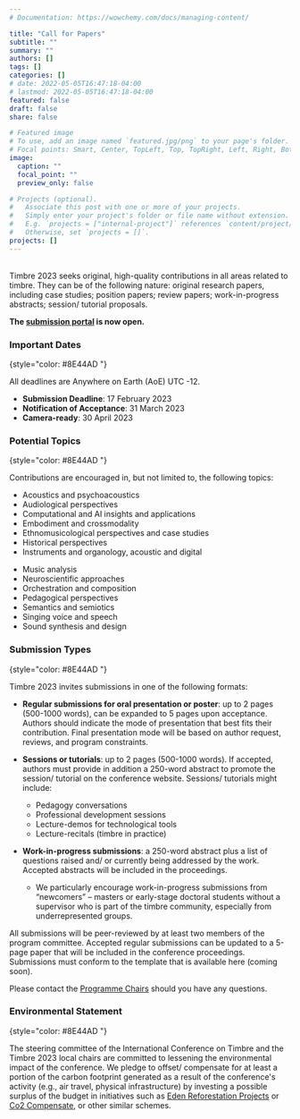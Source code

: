 ```yaml
---
# Documentation: https://wowchemy.com/docs/managing-content/

title: "Call for Papers"
subtitle: ""
summary: ""
authors: []
tags: []
categories: []
# date: 2022-05-05T16:47:18-04:00
# lastmod: 2022-05-05T16:47:18-04:00
featured: false
draft: false
share: false

# Featured image
# To use, add an image named `featured.jpg/png` to your page's folder.
# Focal points: Smart, Center, TopLeft, Top, TopRight, Left, Right, BottomLeft, Bottom, BottomRight.
image:
  caption: ""
  focal_point: ""
  preview_only: false

# Projects (optional).
#   Associate this post with one or more of your projects.
#   Simply enter your project's folder or file name without extension.
#   E.g. `projects = ["internal-project"]` references `content/project/deep-learning/index.md`.
#   Otherwise, set `projects = []`.
projects: []
---
```


<br>Timbre 2023 seeks original, high-quality contributions in all areas related to timbre. They can be of the following nature: original research papers, including case studies; position papers; review papers; work-in-progress abstracts; session/ tutorial proposals.

**The [submission portal](https://easychair.org/my/conference?conf=timbre2023) is now open.**

### Important Dates
{style="color: #8E44AD "}

All deadlines are Anywhere on Earth (AoE) UTC -12.
- **Submission Deadline**: 17 February 2023 </br>
- **Notification of Acceptance**: 31 March 2023 </br>
- **Camera-ready**: 30 April 2023

### Potential Topics
{style="color: #8E44AD "}

Contributions are encouraged in, but not limited to, the following topics:

<div class="row">
  <div class="col-lg-7">

- Acoustics and psychoacoustics
- Audiological perspectives
- Computational and AI insights and applications
- Embodiment and crossmodality
- Ethnomusicological perspectives and case studies
- Historical perspectives 
- Instruments and organology, acoustic and digital
</div>
  <div class="col-lg-5">

- Music analysis
- Neuroscientific approaches
- Orchestration and composition
- Pedagogical perspectives
- Semantics and semiotics
- Singing voice and speech
- Sound synthesis and design
</div>
</div>

### Submission Types
{style="color: #8E44AD "}

Timbre 2023 invites submissions in one of the following formats:

- **Regular submissions for oral presentation or poster**: up to 2 pages (500-1000 words), can be expanded to 5 pages upon acceptance. Authors should indicate the mode of presentation that best fits their contribution. Final presentation mode will be based on author request, reviews, and program constraints.

- **Sessions or tutorials**: up to 2 pages (500-1000 words). If accepted, authors must provide in addition a 250-word abstract to promote the session/ tutorial on the conference website. Sessions/ tutorials might include:
    - Pedagogy conversations
    - Professional development sessions
    - Lecture-demos for technological tools
    - Lecture-recitals (timbre in practice)
- **Work-in-progress submissions**: a 250-word abstract plus a list of questions raised and/ or currently being addressed by the work. Accepted abstracts will be included in the proceedings. 
    - We particularly encourage work-in-progress submissions from “newcomers” – masters or early-stage doctoral students without a supervisor who is part of the timbre community, especially from underrepresented groups.

All submissions will be peer-reviewed by at least two members of the program committee. Accepted regular submissions can be updated to a 5-page paper that will be included in the conference proceedings. Submissions must conform to the template that is available here (coming soon).
 
Please contact the <a href="mailto:marcelo.fcaetano@gmail.com,zwallmar@uoregon.edu">Programme Chairs</a> should you have any questions.

### Environmental Statement
{style="color: #8E44AD "}

The steering committee of the International Conference on Timbre and the Timbre 2023 local chairs are committed to lessening the environmental impact of the conference. We pledge to offset/ compensate for at least a portion of the carbon footprint generated as a result of the conference's activity (e.g., air travel, physical infrastructure) by investing a possible surplus of the budget in initiatives such as [Eden Reforestation Projects](https://www.edenprojects.org/) or [Co2 Compensate](https://www.co2compensate.org/home), or other similar schemes.
